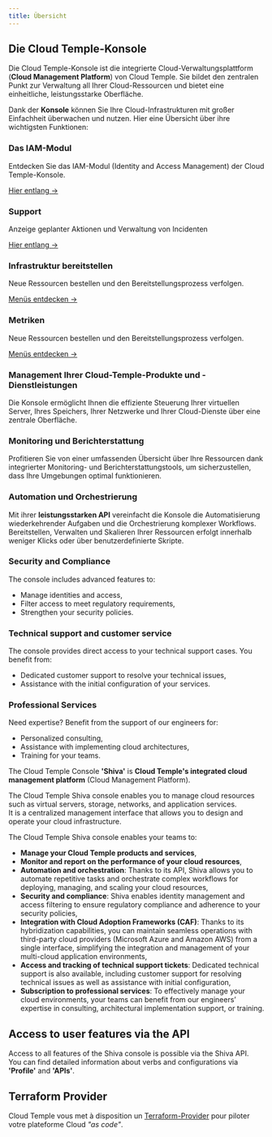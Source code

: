 ```yaml
---
title: Übersicht
---
```


## Die Cloud Temple-Konsole

Die Cloud Temple-Konsole ist die integrierte Cloud-Verwaltungsplattform (**Cloud Management Platform**) von Cloud Temple. Sie bildet den zentralen Punkt zur Verwaltung all Ihrer Cloud-Ressourcen und bietet eine einheitliche, leistungsstarke Oberfläche.

Dank der **Konsole** können Sie Ihre Cloud-Infrastrukturen mit großer Einfachheit überwachen und nutzen. Hier eine Übersicht über ihre wichtigsten Funktionen:

<div class="card-grid">
  <div class="card">
    <h3>Das IAM-Modul</h3>
    <p>Entdecken Sie das IAM-Modul (Identity and Access Management) der Cloud Temple-Konsole.</p>
    <a href="console/iam" class="card-link">Hier entlang &rarr;</a>
  </div>

  <div class="card">
    <h3>Support</h3>
    <p>Anzeige geplanter Aktionen und Verwaltung von Incidenten</p>
    <a href="console/status" class="card-link">Hier entlang &rarr;</a>
  </div>

  <div class="card">
    <h3>Infrastruktur bereitstellen</h3>
    <p>Neue Ressourcen bestellen und den Bereitstellungsprozess verfolgen.</p>
    <a href="console/orders" class="card-link">Menüs entdecken &rarr;</a>
  </div>

  <div class="card">
    <h3>Metriken</h3>
    <p>Neue Ressourcen bestellen und den Bereitstellungsprozess verfolgen.</p>
    <a href="console/metrics/concepts" class="card-link">Menüs entdecken &rarr;</a>
  </div>
</div>

### Management Ihrer Cloud-Temple-Produkte und -Dienstleistungen

Die Konsole ermöglicht Ihnen die effiziente Steuerung Ihrer virtuellen Server, Ihres Speichers, Ihrer Netzwerke und Ihrer Cloud-Dienste über eine zentrale Oberfläche.

### Monitoring und Berichterstattung

Profitieren Sie von einer umfassenden Übersicht über Ihre Ressourcen dank integrierter Monitoring- und Berichterstattungstools, um sicherzustellen, dass Ihre Umgebungen optimal funktionieren.

### Automation und Orchestrierung

Mit ihrer **leistungsstarken API** vereinfacht die Konsole die Automatisierung wiederkehrender Aufgaben und die Orchestrierung komplexer Workflows. Bereitstellen, Verwalten und Skalieren Ihrer Ressourcen erfolgt innerhalb weniger Klicks oder über benutzerdefinierte Skripte.

### Security and Compliance

The console includes advanced features to:

- Manage identities and access,
- Filter access to meet regulatory requirements,
- Strengthen your security policies.

### Technical support and customer service

The console provides direct access to your technical support cases. You benefit from:

- Dedicated customer support to resolve your technical issues,
- Assistance with the initial configuration of your services.

### Professional Services

Need expertise? Benefit from the support of our engineers for:

- Personalized consulting,
- Assistance with implementing cloud architectures,
- Training for your teams.

The Cloud Temple Console **'Shiva'** is **Cloud Temple's integrated cloud management platform** (Cloud Management Platform).

The Cloud Temple Shiva console enables you to manage cloud resources such as virtual servers, storage, networks, and application services.  
It is a centralized management interface that allows you to design and operate your cloud infrastructure.

The Cloud Temple Shiva console enables your teams to:

- **Manage your Cloud Temple products and services**,
- **Monitor and report on the performance of your cloud resources**,
- **Automation and orchestration**: Thanks to its API, Shiva allows you to automate repetitive tasks and orchestrate complex workflows for deploying, managing, and scaling your cloud resources,
- **Security and compliance**: Shiva enables identity management and access filtering to ensure regulatory compliance and adherence to your security policies,
- **Integration with Cloud Adoption Frameworks (CAF)**: Thanks to its hybridization capabilities, you can maintain seamless operations with third-party cloud providers (Microsoft Azure and Amazon AWS) from a single interface, simplifying the integration and management of your multi-cloud application environments,
- **Access and tracking of technical support tickets**: Dedicated technical support is also available, including customer support for resolving technical issues as well as assistance with initial configuration,
- **Subscription to professional services**: To effectively manage your cloud environments, your teams can benefit from our engineers’ expertise in consulting, architectural implementation support, or training.

## Access to user features via the API

Access to all features of the Shiva console is possible via the Shiva API.  
You can find detailed information about verbs and configurations via **'Profile'** and **'APIs'**.

## Terraform Provider

Cloud Temple vous met à disposition un [Terraform-Provider](https://registry.terraform.io/providers/Cloud-Temple/cloudtemple/latest) pour piloter votre plateforme Cloud *"as code"*.